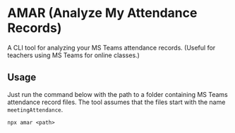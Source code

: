 # AMAR (Analyze My Attendance Records)

A CLI tool for analyzing your MS Teams attendance records.  (Useful for teachers using MS Teams for online classes.)

## Usage

Just run the command below with the path to a folder containing MS Teams attendance record files.  The tool assumes that the files start with the name `meetingAttendance`.

`npx amar <path>`
